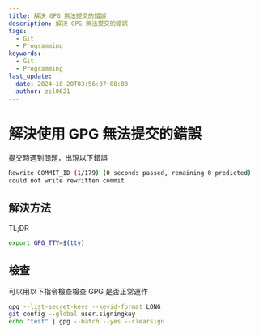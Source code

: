 ```yaml
---
title: 解決 GPG 無法提交的錯誤
description: 解決 GPG 無法提交的錯誤
tags:
  - Git
  - Programming
keywords:
  - Git
  - Programming
last_update:
  date: 2024-10-20T03:56:07+08:00
  author: zsl0621
---
```


# 解決使用 GPG 無法提交的錯誤
提交時遇到問題，出現以下錯誤
```sh
Rewrite COMMIT_ID (1/179) (0 seconds passed, remaining 0 predicted)    error: gpg failed to sign the data
could not write rewritten commit
```

## 解決方法
TL;DR
```sh
export GPG_TTY=$(tty)
```

## 檢查

可以用以下指令檢查檢查 GPG 是否正常運作
```sh
gpg --list-secret-keys --keyid-format LONG
git config --global user.signingkey
echo "test" | gpg --batch --yes --clearsign
```
